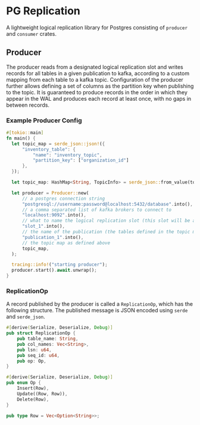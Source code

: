 # PG Replication
A lightweight logical replication library for Postgres consisting of `producer` and `consumer` crates. 

## Producer
The producer reads from a designated logical replication slot and writes records for all tables in a given publication to kafka, according to a custom mapping from each table to a kafka topic.
Configuration of the producer further allows defining a set of columns as the partition key when publishing to the topic.
It is guaranteed to produce records in the order in which they appear in the WAL and produces each record at least once, with no gaps in between records.

### Example Producer Config

```rust
#[tokio::main]
fn main() {
  let topic_map = serde_json::json!({
      "inventory_table": {
          "name": "inventory_topic",
          "partition_key": ["organization_id"]
      },
  });

  let topic_map: HashMap<String, TopicInfo> = serde_json::from_value(topic_map).unwrap();

  let producer = Producer::new(
      // a postgres connection string
      "postgresql://username:password@localhost:5432/database".into(),
      // a comma separated list of kafka brokers to connect to
      "localhost:9092".into(),
      // what to name the logical replication slot (this slot will be automatically created)
      "slot_1".into(),
      // the name of the publication (the tables defined in the topic map must be part of the publication)
      "publication_1".into(),
      // the topic map as defined above
      topic_map,
  );

  tracing::info!("starting producer");
  producer.start().await.unwrap();
}
```

### ReplicationOp
A record published by the producer is called a `ReplicationOp`, which has the following structure. The published message is JSON encoded using `serde` and `serde_json`. 

```rust
#[derive(Serialize, Deserialize, Debug)]
pub struct ReplicationOp {
    pub table_name: String,
    pub col_names: Vec<String>,
    pub lsn: u64,
    pub seq_id: u64,
    pub op: Op,
}

#[derive(Serialize, Deserialize, Debug)]
pub enum Op {
    Insert(Row),
    Update((Row, Row)),
    Delete(Row),
}

pub type Row = Vec<Option<String>>;
```
